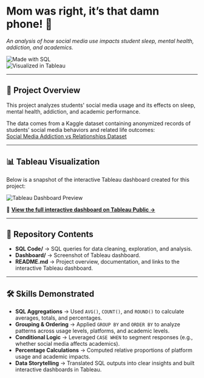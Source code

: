 # Mom was right, it’s that damn phone! 📱  

*An analysis of how social media use impacts student sleep, mental health, addiction, and academics.*  

![Made with SQL](https://img.shields.io/badge/Made%20with-SQL-blue)  
![Visualized in Tableau](https://img.shields.io/badge/Visualized%20in-Tableau-orange)  

---

## 📖 Project Overview  
This project analyzes students' social media usage and its effects on sleep, mental health, addiction, and academic performance.  

The data comes from a Kaggle dataset containing anonymized records of students’ social media behaviors and related life outcomes:  
[Social Media Addiction vs Relationships Dataset](https://www.kaggle.com/datasets/adilshamim8/social-media-addiction-vs-relationships)  

---

## 📊 Tableau Visualization  
Below is a snapshot of the interactive Tableau dashboard created for this project:  

![Tableau Dashboard Preview](images/social_media_dashboard.png)  

🔗 [**View the full interactive dashboard on Tableau Public →**](https://public.tableau.com/your-link-here)  

---

## 📂 Repository Contents  

- **SQL Code/** → SQL queries for data cleaning, exploration, and analysis.  
- **Dashboard/** → Screenshot of Tableau dashboard.  
- **README.md** → Project overview, documentation, and links to the interactive Tableau dashboard.  

---

## 🛠 Skills Demonstrated  

- **SQL Aggregations** → Used `AVG()`, `COUNT()`, and `ROUND()` to calculate averages, totals, and percentages.  
- **Grouping & Ordering** → Applied `GROUP BY` and `ORDER BY` to analyze patterns across usage levels, platforms, and academic levels.  
- **Conditional Logic** → Leveraged `CASE WHEN` to segment responses (e.g., whether social media affects academics).  
- **Percentage Calculations** → Computed relative proportions of platform usage and academic impacts.  
- **Data Storytelling** → Translated SQL outputs into clear insights and built interactive dashboards in Tableau.  
